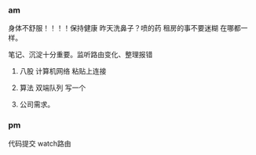 ### am

身体不舒服！！！！保持健康 昨天洗鼻子？喷的药 租房的事不要迷糊 在哪都一样。

笔记、沉淀十分重要。监听路由变化、整理报错

1. 八股 计算机网络 粘贴上连接

2. 算法 双端队列 写一个

3. 公司需求。

### pm 

代码提交 watch路由

